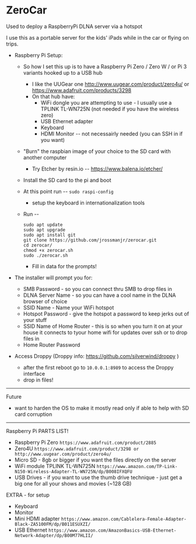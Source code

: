 # ZeroCar
Used to deploy a RaspberryPi DLNA server via a hotspot

I use this as a portable server for the kids' iPads while in the car or flying on trips. 
    
- Raspberry Pi Setup:
    - So how I set this up is to have a Raspberry Pi Zero / Zero W / or Pi 3 variants hooked up to a USB hub
        - I like the UUGear one http://www.uugear.com/product/zero4u/ or https://www.adafruit.com/products/3298
        - On that hub have: 
            - WiFi dongle you are attempting to use - I usually use a TPLINK TL-WN725N (not needed if you have the wireless zero)
            - USB Ethernet adapter
            - Keyboard
            - HDMI Monitor -- not necessairly needed (you can SSH in if you want)
            
    - "Burn" the raspbian image of your choice to the SD card with another computer
        - Try Etcher by resin.io -- https://www.balena.io/etcher/
    
    - Install the SD card to the pi and boot
    
    - At this point run -- `sudo raspi-config`
        - setup the keyboard in internationalization tools 
    
    - Run -- 
        ```
        sudo apt update
        sudo apt upgrade
        sudo apt install git
        git clone https://github.com/jrossmanjr/zerocar.git
        cd zerocar/
        chmod +x zerocar.sh
        sudo ./zerocar.sh
        ```
        - Fill in data for the prompts!
    
     
- The installer will prompt you for:
    - SMB Password - so you can connect thru SMB to drop files in 
    - DLNA Server Name - so you can have a cool name in the DLNA browser of choice
    - SSID Name - Name your WiFi hotspot
    - Hotspot Password - give the hotspot a password to keep jerks out of your stuff
    - SSID Name of Home Router - this is so when you turn it on at your house it connects to tyour home wifi for updates over ssh or to drop files in 
    - Home Router Password

- Access Droppy (Droppy info: https://github.com/silverwind/droppy )
    - after the first reboot go to ``` 10.0.0.1:8989 ``` to access the Droppy interface
    - drop in files!
    
-------------------------------------------------------------------------------------------------------------------------
Future
- want to harden the OS to make it mostly read only if able to help with SD card corruption



-------------------------------------------------------------------------------------------------------------------------
Raspberry Pi PARTS LIST!
- Raspberry Pi Zero ```https://www.adafruit.com/product/2885 ```
- Zero4U ``` https://www.adafruit.com/product/3298 or http://www.uugear.com/product/zero4u/ ```
- Micro SD - 8gb or bigger if you want the files directly on the server
- WiFi module TPLINK TL-WN725N ``` https://www.amazon.com/TP-Link-N150-Wireless-Adapter-TL-WN725N/dp/B008IFXQFU ```
- USB Drives - if you want to use the thumb drive technique - just get a big one for all your shows and movies (~128 GB)

EXTRA - for setup
- Keyboard
- Monitor 
- Mini HDMI adapter ``` https://www.amazon.com/Cablelera-Female-Adapter-Black-ZA5100FM/dp/B011ESUXZI/ ```
- USB Ethernet ``` https://www.amazon.com/AmazonBasics-USB-Ethernet-Network-Adapter/dp/B00M77HLII/ ```
